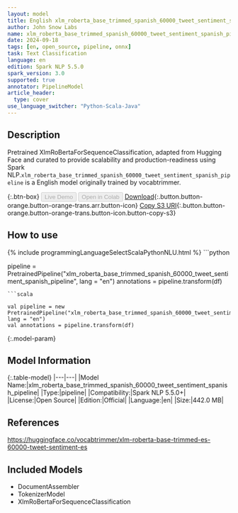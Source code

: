 ```yaml
---
layout: model
title: English xlm_roberta_base_trimmed_spanish_60000_tweet_sentiment_spanish_pipeline pipeline XlmRoBertaForSequenceClassification from vocabtrimmer
author: John Snow Labs
name: xlm_roberta_base_trimmed_spanish_60000_tweet_sentiment_spanish_pipeline
date: 2024-09-18
tags: [en, open_source, pipeline, onnx]
task: Text Classification
language: en
edition: Spark NLP 5.5.0
spark_version: 3.0
supported: true
annotator: PipelineModel
article_header:
  type: cover
use_language_switcher: "Python-Scala-Java"
---
```


## Description

Pretrained XlmRoBertaForSequenceClassification, adapted from Hugging Face and curated to provide scalability and production-readiness using Spark NLP.`xlm_roberta_base_trimmed_spanish_60000_tweet_sentiment_spanish_pipeline` is a English model originally trained by vocabtrimmer.

{:.btn-box}
<button class="button button-orange" disabled>Live Demo</button>
<button class="button button-orange" disabled>Open in Colab</button>
[Download](https://s3.amazonaws.com/auxdata.johnsnowlabs.com/public/models/xlm_roberta_base_trimmed_spanish_60000_tweet_sentiment_spanish_pipeline_en_5.5.0_3.0_1726672308232.zip){:.button.button-orange.button-orange-trans.arr.button-icon}
[Copy S3 URI](s3://auxdata.johnsnowlabs.com/public/models/xlm_roberta_base_trimmed_spanish_60000_tweet_sentiment_spanish_pipeline_en_5.5.0_3.0_1726672308232.zip){:.button.button-orange.button-orange-trans.button-icon.button-copy-s3}

## How to use



<div class="tabs-box" markdown="1">
{% include programmingLanguageSelectScalaPythonNLU.html %}
```python

pipeline = PretrainedPipeline("xlm_roberta_base_trimmed_spanish_60000_tweet_sentiment_spanish_pipeline", lang = "en")
annotations =  pipeline.transform(df)   

```
```scala

val pipeline = new PretrainedPipeline("xlm_roberta_base_trimmed_spanish_60000_tweet_sentiment_spanish_pipeline", lang = "en")
val annotations = pipeline.transform(df)

```
</div>

{:.model-param}
## Model Information

{:.table-model}
|---|---|
|Model Name:|xlm_roberta_base_trimmed_spanish_60000_tweet_sentiment_spanish_pipeline|
|Type:|pipeline|
|Compatibility:|Spark NLP 5.5.0+|
|License:|Open Source|
|Edition:|Official|
|Language:|en|
|Size:|442.0 MB|

## References

https://huggingface.co/vocabtrimmer/xlm-roberta-base-trimmed-es-60000-tweet-sentiment-es

## Included Models

- DocumentAssembler
- TokenizerModel
- XlmRoBertaForSequenceClassification